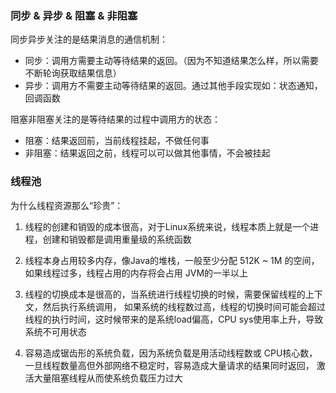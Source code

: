 
### 同步 & 异步 & 阻塞 & 非阻塞

同步异步关注的是结果消息的通信机制：
* 同步：调用方需要主动等待结果的返回。（因为不知道结果怎么样，所以需要不断轮询获取结果信息）
* 异步：调用方不需要主动等待结果的返回。通过其他手段实现如：状态通知，回调函数

阻塞非阻塞关注的是等待结果的过程中调用方的状态：
* 阻塞：结果返回前，当前线程挂起，不做任何事
* 非阻塞：结果返回之前，线程可以可以做其他事情，不会被挂起



### 线程池

为什么线程资源那么“珍贵”：

1. 线程的创建和销毁的成本很高，对于Linux系统来说，线程本质上就是一个进程，创建和销毁都是调用重量级的系统函数

2. 线程本身占用较多内存，像Java的堆栈，一般至少分配 512K ~ 1M 的空间，如果线程过多，线程占用的内存将会占用 JVM的一半以上

3. 线程的切换成本是很高的，当系统进行线程切换的时候，需要保留线程的上下文，然后执行系统调用，
如果系统的线程数过高，线程的切换时间可能会超过线程的执行时间，这时候带来的是系统load偏高，CPU sys使用率上升，导致系统不可用状态

4. 容易造成锯齿形的系统负载，因为系统负载是用活动线程数或 CPU核心数，一旦线程数量高但外部网络不稳定时，容易造成大量请求的结果同时返回，
激活大量阻塞线程从而使系统负载压力过大
 
 